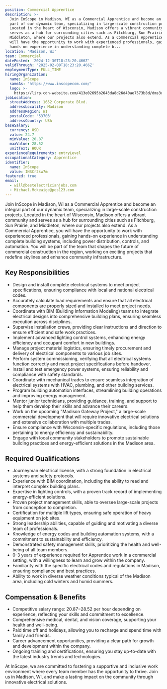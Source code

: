 ```yaml
---
position: Commercial Apprentice
description: >-
  Join InScope in Madison, WI as a Commercial Apprentice and become an integral
  part of our dynamic team, specializing in large-scale construction projects.
  Located in the heart of Wisconsin, Madison offers a vibrant community and
  serves as a hub for surrounding cities such as Fitchburg, Sun Prairie, and
  Middleton, where our projects also extend. As a Commercial Apprentice, you
  will have the opportunity to work with experienced professionals, gaining
  hands-on experience in understanding complete b...
location: 'Madison, WI'
team: Commercial
datePosted: '2024-12-30T18:23:20.466Z'
validThrough: '2025-02-08T18:23:20.466Z'
employmentType: FULL_TIME
hiringOrganization:
  name: InScope
  sameAs: 'https://www.inscopecom.com/'
  logo: >-
    https://lirp.cdn-website.com/413e02695b2643da8d26d40ae7573b8d/dms3rep/multi/opt/Inscope+logo+for+website-a85d3781-1920w.png
jobLocation:
  streetAddress: 1652 Corporate Blvd.
  addressLocality: Madison
  addressRegion: WI
  postalCode: '53703'
  addressCountry: USA
baseSalary:
  currency: USD
  value: 24.7
  minValue: 20.87
  maxValue: 28.52
  unitText: HOUR
experienceRequirements: entryLevel
occupationalCategory: Apprentice
identifier:
  name: InScope
  value: INSCr2sw7m
featured: true
email:
  - will@bestelectricianjobs.com
  - Michael.Mckeaige@pes123.com
---
```




Join InScope in Madison, WI as a Commercial Apprentice and become an integral part of our dynamic team, specializing in large-scale construction projects. Located in the heart of Wisconsin, Madison offers a vibrant community and serves as a hub for surrounding cities such as Fitchburg, Sun Prairie, and Middleton, where our projects also extend. As a Commercial Apprentice, you will have the opportunity to work with experienced professionals, gaining hands-on experience in understanding complete building systems, including power distribution, controls, and automation. You will be part of the team that shapes the future of commercial construction in the region, working on exciting projects that redefine skylines and enhance community infrastructure. 

## Key Responsibilities

- Design and install complete electrical systems to meet project specifications, ensuring compliance with local and national electrical codes.
- Accurately calculate load requirements and ensure that all electrical components are properly sized and installed to meet project needs.
- Coordinate with BIM (Building Information Modeling) teams to integrate electrical designs into comprehensive building plans, ensuring seamless execution across disciplines.
- Supervise installation crews, providing clear instructions and direction to ensure efficient and safe work practices.
- Implement advanced lighting control systems, enhancing energy efficiency and occupant comfort in new buildings.
- Manage project material logistics, ensuring timely procurement and delivery of electrical components to various job sites.
- Perform system commissioning, verifying that all electrical systems function correctly and meet project specifications before handover.
- Install and test emergency power systems, ensuring reliability and compliance with safety standards.
- Coordinate with mechanical trades to ensure seamless integration of electrical systems with HVAC, plumbing, and other building services.
- Program building automation interfaces, streamlining building operations and improving energy management.
- Mentor junior technicians, providing guidance, training, and support to help them develop their skills and advance their careers. 
- Work on the upcoming "Madison Gateway Project," a large-scale commercial development that will require innovative electrical solutions and extensive collaboration with multiple trades.
- Ensure compliance with Wisconsin-specific regulations, including those pertaining to energy efficiency and sustainability.
- Engage with local community stakeholders to promote sustainable building practices and energy-efficient solutions in the Madison area.

## Required Qualifications

- Journeyman electrical license, with a strong foundation in electrical systems and safety protocols.
- Experience with BIM coordination, including the ability to read and interpret complex building plans.
- Expertise in lighting controls, with a proven track record of implementing energy-efficient solutions.
- Proven project management skills, able to oversee large-scale projects from conception to completion.
- Certification for multiple lift types, ensuring safe operation of heavy equipment on job sites.
- Strong leadership abilities, capable of guiding and motivating a diverse team of professionals.
- Knowledge of energy codes and building automation systems, with a commitment to sustainability and efficiency.
- Demonstrated safety management skills, prioritizing the health and well-being of all team members.
- 0-3 years of experience required for Apprentice work in a commercial setting, with a willingness to learn and grow within the company.
- Familiarity with the specific electrical codes and regulations in Madison, ensuring compliance and best practices.
- Ability to work in diverse weather conditions typical of the Madison area, including cold winters and humid summers.

## Compensation & Benefits

- Competitive salary range: $20.87-$28.52 per hour depending on experience, reflecting your skills and commitment to excellence.
- Comprehensive medical, dental, and vision coverage, supporting your health and well-being.
- Paid time off and holidays, allowing you to recharge and spend time with family and friends.
- Career advancement opportunities, providing a clear path for growth and development within the company.
- Ongoing training and certifications, ensuring you stay up-to-date with the latest industry trends and technologies.

At InScope, we are committed to fostering a supportive and inclusive work environment where every team member has the opportunity to thrive. Join us in Madison, WI, and make a lasting impact on the community through innovative electrical solutions.